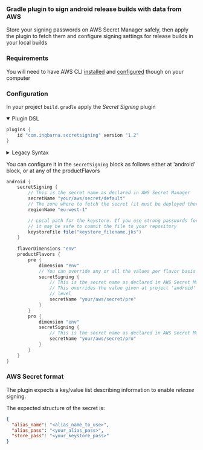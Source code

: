 ### Gradle plugin to sign android release builds with data from AWS

Store your signing passwords on AWS Secret Manager safely, then apply the plugin
to fetch them and configure signing settings for release builds in your local builds

### Requirements

You will need to have AWS CLI [installed](https://docs.aws.amazon.com/cli/latest/userguide/getting-started-install.html)
and [configured](https://docs.aws.amazon.com/cli/latest/userguide/getting-started-quickstart.html#getting-started-quickstart-new) though on your computer

### Configuration

In your project `build.gradle` apply the *Secret Signing* plugin

<details open>
<summary>Plugin DSL</summary>

```groovy
plugins {
    id "com.inqbarna.secretsigning" version "1.2"
}
```
</details>

<details>
<summary>Legacy Syntax</summary>

```groovy
buildscript {
  repositories {
    maven {
      url "https://plugins.gradle.org/m2/"
    }
  }
  dependencies {
    classpath "com.inqbarna:secretsigning:1.2"
  }
}

apply plugin: "com.inqbarna.secretsigning"
```
</details>


You can configure it in the `secretSigning` block as follows either at 'android' block, or at any of the 
productFlavors

```groovy
android {
    secretSigning {
        // This is the secret name as declared in AWS Secret Manager
        secretName "your/aws/secret/default"
        // The zone where to fetch the secret (it must be deployed there too)
        regionName "eu-west-1"

        // Local path for the keystore. If you use strong passwords for keystore and for alias
        // it may be safe to commit the file to your repository
        keystoreFile file("keystore_filename.jks")
    }
    
    flavorDimensions "env"
    productFlavors {
        pre {
            dimension "env"
            // You can override any or all the values per flavor basis
            secretSigning {
                // This is the secret name as declared in AWS Secret Manager
                // This overrides the value given at project 'android' configuration
                // level
                secretName "your/aws/secret/pre"
            }
        }
        pro {
            dimension "env"
            secretSigning {
                // This is the secret name as declared in AWS Secret Manager
                secretName "your/aws/secret/pro"
            }
        }
    }
}
```

### AWS Secret format

The plugin expects a key/value list describing information to enable *release* signing.

The expected structure of the secret is:

```json
{
  "alias_name": "<alias_name_to_use>",
  "alias_pass": "<your_alias_pass>",
  "store_pass": "<your_keystore_pass>"
}
```
